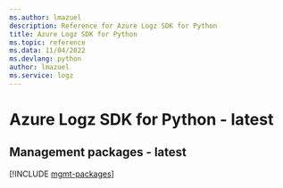 ```yaml
---
ms.author: lmazuel
description: Reference for Azure Logz SDK for Python
title: Azure Logz SDK for Python
ms.topic: reference
ms.data: 11/04/2022
ms.devlang: python
author: lmazuel
ms.service: logz
---
```

# Azure Logz SDK for Python - latest

## Management packages - latest
[!INCLUDE [mgmt-packages](logz-mgmt-index.md)]